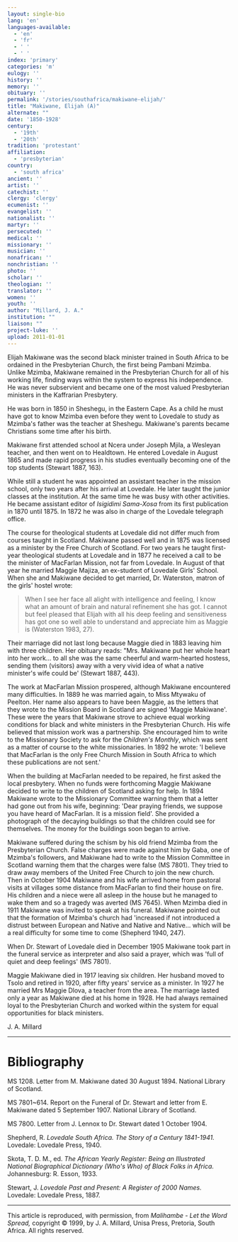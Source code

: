 ```yaml
---
layout: single-bio
lang: 'en'
languages-available:
  - 'en'
  - 'fr'
  - ' '
  - ' '
index: 'primary'
categories: 'm'
eulogy: ''
history: ''
memory: ''
obituary: ''
permalink: '/stories/southafrica/makiwane-elijah/'
title: "Makiwane, Elijah (A)"
alternate: ""
date: '1850-1928'
century:
  - '19th'
  - '20th'
tradition: 'protestant'
affiliation:
  - 'presbyterian'
country:
  - 'south africa'
ancient: ''
artist: ''
catechist: ''
clergy: 'clergy'
ecumenist: ''
evangelist: ''
nationalist: ''
martyr: ''
persecuted: ''
medical: ''
missionary: ''
musician: ''
nonafrican: ''
nonchristian: ''
photo: ''
scholar: ''
theologian: ''
translator: ''
women: ''
youth: ''
author: "Millard, J. A."
institution: ""
liaison: ""
project-luke: ''
upload: 2011-01-01
---
```




Elijah Makiwane was the second black minister trained in South Africa to be ordained in the Presbyterian Church, the first being Pambani Mzimba. Unlike Mzimba, Makiwane remained in the Presbyterian Church for all of his working life, finding ways within the system to express his independence. He was never subservient and became one of the most valued Presbyterian ministers in the Kaffrarian Presbytery.

He was born in 1850 in Sheshegu, in the Eastern Cape. As a child he must have got to know Mzimba even before they went to Lovedale to study as Mzimba's father was the teacher at Sheshegu. Makiwane's parents became Christians some time after his birth.

Makiwane first attended school at Ncera under Joseph Mjila, a Wesleyan teacher, and then went on to Healdtown. He entered Lovedale in August 1865 and made rapid progress in his studies eventually becoming one of the top students (Stewart 1887, 163).

While still a student he was appointed an assistant teacher in the mission school, only two years after his arrival at Lovedale. He later taught the junior classes at the institution. At the same time he was busy with other activities. He became assistant editor of *Isigidimi Sama-Xosa* from its first publication in 1870 until 1875. In 1872 he was also in charge of the Lovedale telegraph office.

The course for theological students at Lovedale did not differ much from courses taught in Scotland. Makiwane passed well and in 1875 was licensed as a minister by the Free Church of Scotland. For two years he taught first-year theological students at Lovedale and in 1877 he received a call to be the minister of MacFarlan Mission, not far from Lovedale. In August of that year he married Maggie Majiza, an ex-student of Lovedale Girls' School. When she and Makiwane decided to get married, Dr. Waterston, matron of the girls' hostel wrote:

> When I see her face all alight with intelligence and feeling, I know what an amount of brain and natural refinement she has got. I cannot but feel pleased that Elijah with all his deep feeling and sensitiveness has got one so well able to understand and appreciate him as Maggie is (Waterston 1983, 27).

Their marriage did not last long because Maggie died in 1883 leaving him with three children. Her obituary reads: "Mrs. Makiwane put her whole heart into her work... to all  she was the same cheerful and warm-hearted hostess, sending them (visitors) away with a very vivid idea of what a native minister's wife could be' (Stewart 1887, 443).

The work at MacFarlan Mission prospered, although Makiwane encountered many difficulties. In 1889 he was married again, to Miss Mtywaku of Peelton. Her name also appears to have been Maggie, as the letters that they wrote to the Mission Board in Scotland are signed 'Maggie Makiwane'. These were the years that Makiwane strove to achieve equal working conditions for black and white ministers in the Presbyterian Church. His wife believed that mission work was a partnership. She encouraged him to write to the Missionary Society to ask for the *Children's Monthly*, which was sent as a matter of course to the white missionaries. In 1892 he wrote: 'I believe that MacFarlan is the only Free Church Mission in South Africa to which these publications are not sent.'

When the building at MacFarlan needed to be repaired, he first asked the local presbytery. When no funds were forthcoming Maggie Makiwane decided to write to the children of Scotland asking for help. In 1894 Makiwane wrote to the Missionary Committee warning them that a letter had gone out from his wife, beginning: 'Dear praying friends, we suppose you have heard of MacFarlan. It is a mission field'. She provided a photograph of the decaying buildings so that the children could see for themselves. The money for the buildings soon began to arrive.

Makiwane suffered during the schism by his old friend Mzimba from the Presbyterian Church. False charges were made against him by Gaba, one of Mzimba's followers, and Makiwane had to write to the Mission Committee in Scotland warning them that the charges were false (MS 7801). They tried to draw away members of the United Free Church to join the new church. Then in October 1904 Makiwane and his wife arrived home from pastoral visits at villages some distance from MacFarlan to find their house on fire. His children and a niece were all asleep in the house but he managed to wake them and so a tragedy was averted (MS 7645). When Mzimba died in 1911 Makiwane was invited to speak at his funeral. Makiwane pointed out that the formation of Mzimba's church had 'increased if not introduced a distrust between European and Native and Native and Native... which will be a real difficulty for some time to come (Shepherd 1940, 247).

When Dr. Stewart of Lovedale died in December 1905 Makiwane took part in the funeral service as interpreter and also said a prayer, which was 'full of quiet and deep feelings' (MS 7801).

Maggie Makiwane died in 1917 leaving six children. Her husband moved to Tsolo and retired in 1920, after fifty years' service as a minister. In 1927 he married Mrs Maggie Dlova, a teacher from the area. The marriage lasted only a year as Makiwane died at his home in 1928. He had always remained loyal to the Presbyterian Church and worked within the system for equal opportunities for black ministers.

J. A. Millard

---

# Bibliography

MS 1208.  Letter from M. Makiwane dated 30 August 1894.  National Library of Scotland.

MS 7801~614.  Report on the Funeral of Dr. Stewart and letter from E. Makiwane dated 5 September 1907.  National Library of Scotland.

MS 7800.  Letter from J. Lennox to Dr. Stewart dated 1 October 1904.

Shepherd, R.  *Lovedale South Africa. The Story of a Century 1841-1941.* Lovedale: Lovedale Press, 1940.

Skota, T. D. M., ed. *The African Yearly Register: Being an Illustrated National Biographical Dictionary (Who's Who) of Black Folks in Africa.* Johannesburg: R. Esson, 1933.

Stewart, J. *Lovedale Past and Present: A Register of 2000 Names.* Lovedale: Lovedale Press, 1887.

---

This article is reproduced, with permission, from *Malihambe - Let the Word Spread,* copyright &copy; 1999, by J. A. Millard, Unisa Press, Pretoria, South Africa.  All rights reserved.
